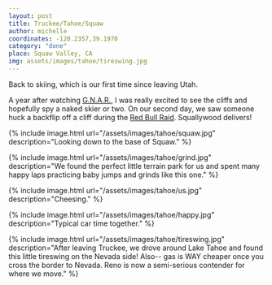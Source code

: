 ```yaml
---
layout: post
title: Truckee/Tahoe/Squaw
author: michelle
coordinates: -120.2357,39.1970 
category: "done"
place: Squaw Valley, CA
img: assets/images/tahoe/tireswing.jpg
---
```


Back to skiing, which is our first time since leaving Utah.

A year after watching [G.N.A.R.](https://vimeo.com/18809446), I was really excited to see the cliffs and hopefully spy a naked skier or two. On our second day, we saw someone huck a backflip off a cliff during the [Red Bull Raid](https://www.sacbee.com/sports/outdoors/article229345634.html). Squallywood delivers!

{% include image.html url="/assets/images/tahoe/squaw.jpg" description="Looking down to the base of Squaw." %}

{% include image.html url="/assets/images/tahoe/grind.jpg" description="We found the perfect little terrain park for us and spent many happy laps practicing baby jumps and grinds like this one." %}

{% include image.html url="/assets/images/tahoe/us.jpg" description="Cheesing." %}

{% include image.html url="/assets/images/tahoe/happy.jpg" description="Typical car time together." %}

{% include image.html url="/assets/images/tahoe/tireswing.jpg" description="After leaving Truckee, we drove around Lake Tahoe and found this little tireswing on the Nevada side! Also-- gas is WAY cheaper once you cross the border to Nevada. Reno is now a semi-serious contender for where we move." %}